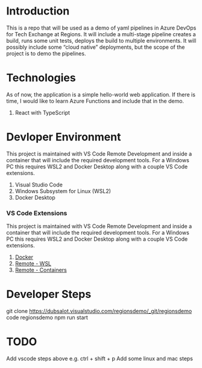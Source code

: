 # Introduction 
This is a repo that will be used as a demo of yaml pipelines in Azure DevOps for Tech Exchange at Regions. It will include a multi-stage pipeline creates a build, runs some unit tests, deploys the build to multiple environments. It will possibly include some “cloud native” deployments, but the scope of the project is to demo the pipelines. 

# Technologies 
As of now, the application is a simple hello-world web application. If there is time, I would like to learn Azure Functions and include that in the demo.
1.	React with TypeScript

# Devloper Environment
This project is maintained with VS Code Remote Development and inside a container that will include the required development tools. For a Windows PC this requires WSL2 and Docker Desktop along with a couple VS Code extensions.

1.	Visual Studio Code
2.	Windows Subsystem for Linux  (WSL2)
3.	Docker Desktop

### VS Code Extensions
This project is maintained with VS Code Remote Development and inside a container that will include the required development tools. For a Windows PC this requires WSL2 and Docker Desktop along with a couple VS Code extensions.
1. [Docker](https://marketplace.visualstudio.com/items?itemName=ms-azuretools.vscode-docker)
1. [Remote - WSL](https://marketplace.visualstudio.com/items?itemName=ms-vscode-remote.remote-wsl)
3. [Remote - Containers](https://marketplace.visualstudio.com/items?itemName=ms-vscode-remote.remote-containers)


# Developer Steps
git clone https://dubsalot.visualstudio.com/regionsdemo/_git/regionsdemo
code regionsdemo
npm run start


# TODO 
Add vscode steps above e.g. ctrl + shift + p
Add some linux and mac steps